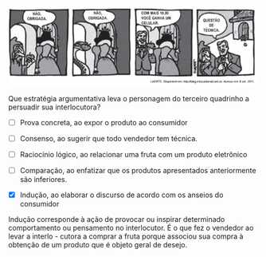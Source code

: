 

![](be3fc6d2-6672-5151-bb1d-3b48a26b5f53.png)

Que estratégia argumentativa leva o personagem do terceiro quadrinho a persuadir sua interlocutora?



- [ ] Prova concreta, ao expor o produto ao consumidor
- [ ] Consenso, ao sugerir que todo vendedor tem técnica.
- [ ] Raciocínio lógico, ao relacionar uma fruta com um produto eletrônico
- [ ] Comparação, ao enfatizar que os produtos apresentados anteriormente são inferiores.
- [x] Indução, ao elaborar o discurso de acordo com os anseios do consumidor


Indução corresponde à ação de provocar ou inspirar determinado comportamento ou pensamento no interlocutor. É o que fez o vendedor ao levar a interlo - cutora a comprar a fruta porque associou sua compra à obtenção de um produto que é objeto geral de desejo.
